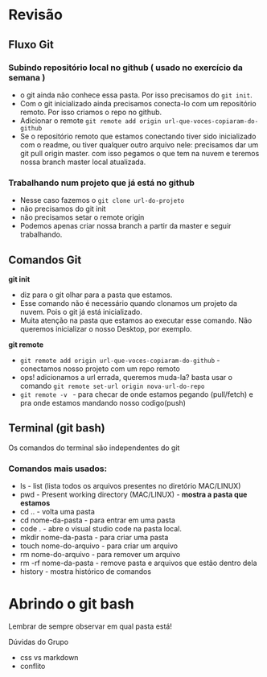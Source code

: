 # Revisão

## Fluxo Git

### Subindo repositório local no github ( usado no exercício da semana )
  * o git ainda não conhece essa pasta. Por isso precisamos do ```git init```.
  * Com o git inicializado ainda precisamos conecta-lo com um repositório remoto. Por isso criamos o repo no github.
  * Adicionar o remote ````git remote add origin url-que-voces-copiaram-do-github````
  * Se o repositório remoto que estamos conectando tiver sido inicializado com o readme, ou tiver qualquer outro arquivo nele: precisamos dar um git pull origin master.
  com isso pegamos o que tem na nuvem e teremos nossa branch master local atualizada.

### Trabalhando num projeto que já está no github
  * Nesse caso fazemos o ```git clone url-do-projeto```
  * não precisamos do git init
  * não precisamos setar o remote origin
  * Podemos apenas criar nossa branch a partir da master e seguir trabalhando.

## Comandos Git
  __git init__
  * diz para o git olhar para a pasta que estamos.
  * Esse comando não é necessário quando clonamos um projeto da nuvem. Pois o git já está inicializado.
  * Muita atenção na pasta que estamos ao executar esse comando. Não queremos inicializar o nosso Desktop, por exemplo.

  __git remote__
  *  ````git remote add origin url-que-voces-copiaram-do-github```` - conectamos nosso projeto com um repo remoto
  * ops! adicionamos a url errada, queremos muda-la? basta usar o comando ```git remote set-url origin nova-url-do-repo```
  * ````git remote -v ```` - para checar de onde estamos pegando (pull/fetch) e pra onde estamos mandando nosso codigo(push)

## Terminal (git bash)

Os comandos do terminal são independentes do git

### Comandos mais usados:
* ls - list (lista todos os arquivos presentes no diretório MAC/LINUX)
* pwd - Present working directory (MAC/LINUX) - __mostra a pasta que estamos__
* cd .. - volta uma pasta
* cd nome-da-pasta - para entrar em uma pasta
* code . - abre o visual studio code na pasta local.
* mkdir nome-da-pasta - para criar uma pasta
* touch nome-do-arquivo - para criar um arquivo
* rm nome-do-arquivo - para remover um arquivo
* rm -rf nome-da-pasta - remove pasta e arquivos que estão dentro dela
* history - mostra histórico de comandos

# Abrindo o git bash

Lembrar de sempre observar em qual pasta está!


Dúvidas do Grupo
* css vs markdown
* conflito
